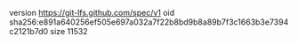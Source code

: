 version https://git-lfs.github.com/spec/v1
oid sha256:e891a640256ef505e697a032a7f22b8bd9b8a89b7f3c1663b3e7394c2121b7d0
size 11532
